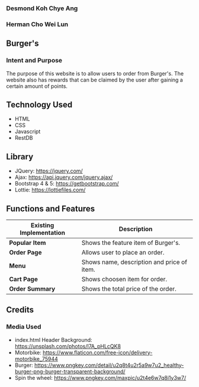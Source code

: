 ### Desmond Koh Chye Ang
### Herman Cho Wei Lun

## **Burger's**
### Intent and Purpose
The purpose of this website is to allow users to order from Burger's. The website also has rewards that can be claimed by the user after gaining a certain amount of points.

## **Technology Used**
* HTML
* CSS
* Javascript
* RestDB

## Library
* JQuery: https://jquery.com/
* Ajax: https://api.jquery.com/jquery.ajax/
* Bootstrap 4 & 5: https://getbootstrap.com/
* Lottie: https://lottiefiles.com/

## **Functions and Features**
**Existing Implementation** | Description
--------------- | --------------- 
**Popular Item** | Shows the feature item of Burger's.
**Order Page** | Allows user to place an order.
**Menu** | Shows name, description and price of item.
**Cart Page** | Shows choosen item for order.
**Order Summary** | Shows the total price of the order.

## **Credits**
### Media Used
* index.html Header Background: https://unsplash.com/photos/I7A_pHLcQK8
* Motorbike: https://www.flaticon.com/free-icon/delivery-motorbike_75944
* Burger: https://www.pngkey.com/detail/u2q8t4u2r5a9w7u2_healthy-burger-png-burger-transparent-background/
* Spin the wheel: https://www.pngkey.com/maxpic/u2t4e6w7q8i1y3w7/
